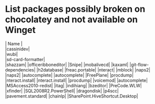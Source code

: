 # List packages possibly broken on chocolatey and not available on Winget

| Name |  
|cassinidev|  
|wubi|  
|sd-card-formatter|  
|shazzam|
|officeribboneditor|
|Snipe|
|mobalivecd|
|kaxaml|
|git-flow-dependencies|
|h2database|
|freac.portable|
|nteract|
|mblock|
|naps2|
|naps2|
|autocomplete|
|autocomplete|
|FreePlane|
|procdump|
|nteract.install|
|nteract.install|
|procdump|
|voicemod|
|autocomplete|
|MSAccess2010-redist|
|itag|
|indihiang|
|bzeditor|
|PreCode.WLW|
|xfinder|
|SQL2008R2.PowerShell|
|dragondisk|
|p4scc|
|pavement.standard|
|chainlp|
|SharePoint.HiveShortcut.Desktop|
